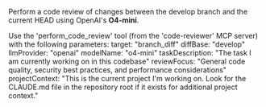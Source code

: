 Perform a code review of changes between the develop branch and the current HEAD using OpenAI's **O4-mini**.

Use the 'perform_code_review' tool (from the 'code-reviewer' MCP server) with the following parameters:
target: "branch_diff"
diffBase: "develop"
llmProvider: "openai"
modelName: "o4-mini"
taskDescription: "The task I am currently working on in this codebase"
reviewFocus: "General code quality, security best practices, and performance considerations"
projectContext: "This is the current project I'm working on. Look for the CLAUDE.md file in the repository root if it exists for additional project context."